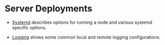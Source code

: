 # Server Deployments

- [Systemd](./serverdeploy/systemd.md) describes options for running a node and various systemd specific options.

- [Logging](./serverdeploy/logging.md) shows some common local and remote logging configurations.
